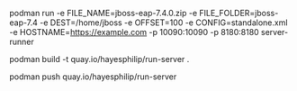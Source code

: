 podman run  -e FILE_NAME=jboss-eap-7.4.0.zip -e FILE_FOLDER=jboss-eap-7.4  -e DEST=/home/jboss -e OFFSET=100 -e CONFIG=standalone.xml -e HOSTNAME=https://example.com -p 10090:10090 -p 8180:8180 server-runner

podman build -t quay.io/hayesphilip/run-server .

podman push quay.io/hayesphilip/run-server